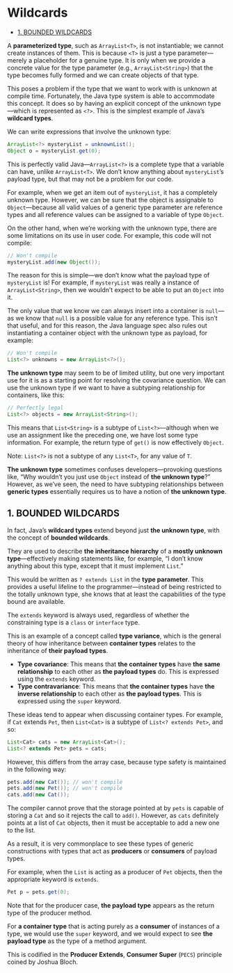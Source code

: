 # Wildcards

<!-- TOC -->

- [1. BOUNDED WILDCARDS](#1-bounded-wildcards)

<!-- /TOC -->

A **parameterized type**, such as `ArrayList<T>`, is not instantiable; we cannot create instances of them. This is because `<T>` is just a type parameter—merely a placeholder for a genuine type. It is only when we provide a concrete value for the type parameter (e.g., `ArrayList<String>`) that the type becomes fully formed and we can create objects of that type.

This poses a problem if the type that we want to work with is unknown at compile time. Fortunately, the Java type system is able to accommodate this concept. It does so by having an explicit concept of the unknown type—which is represented as `<?>`. This is the simplest example of Java’s **wildcard types**.

We can write expressions that involve the unknown type:

```java
ArrayList<?> mysteryList = unknownList();
Object o = mysteryList.get(0);
```

This is perfectly valid Java—`ArrayList<?>` is a complete type that a variable can have, unlike `ArrayList<T>`. We don’t know anything about `mysteryList`’s payload type, but that may not be a problem for our code.

For example, when we get an item out of `mysteryList`, it has a completely unknown type. However, we can be sure that the object is assignable to `Object`—because all valid values of a generic type parameter are reference types and all reference values can be assigned to a variable of type `Object`.

On the other hand, when we’re working with the unknown type, there are some limitations on its use in user code. For example, this code will not compile:

```java
// Won't compile
mysteryList.add(new Object());
```

The reason for this is simple—we don’t know what the payload type of `mysteryList` is! For example, if `mysteryList` was really a instance of `ArrayList<String>`, then we wouldn’t expect to be able to put an `Object` into it.

The only value that we know we can always insert into a container is `null`—as we know that `null` is a possible value for any reference type. This isn’t that useful, and for this reason, the Java language spec also rules out instantiating a container object with the unknown type as payload, for example:

```java
// Won't compile
List<?> unknowns = new ArrayList<?>();
```

**The unknown type** may seem to be of limited utility, but one very important use for it is as a starting point for resolving the covariance question. We can use the unknown type if we want to have a subtyping relationship for containers, like this:

```java
// Perfectly legal
List<?> objects = new ArrayList<String>();
```

This means that `List<String>` is a subtype of `List<?>`—although when we use an assignment like the preceding one, we have lost some type information. For example, the return type of `get()` is now effectively `Object`.

Note: `List<?>` is not a subtype of any `List<T>`, for any value of `T`.

**The unknown type** sometimes confuses developers—provoking questions like, “Why wouldn’t you just use `Object` instead of **the unknown type**?” However, as we’ve seen, the need to have subtyping relationships between **generic types** essentially requires us to have a notion of **the unknown type**.

## 1. BOUNDED WILDCARDS

In fact, Java’s **wildcard types** extend beyond just **the unknown type**, with the concept of **bounded wildcards**.

They are used to describe **the inheritance hierarchy** of a **mostly unknown type**—effectively making statements like, for example, “I don’t know anything about this type, except that it must implement `List`.”

This would be written as `? extends List` in the **type parameter**. This provides a useful lifeline to the programmer—instead of being restricted to the totally unknown type, she knows that at least the capabilities of the type bound are available.

The `extends` keyword is always used, regardless of whether the constraining type is a `class` or `interface` type.

This is an example of a concept called **type variance**, which is the general theory of how inheritance between **container types** relates to the inheritance of **their payload types**.

- **Type covariance**: This means that **the container types** have **the same relationship** to each other as **the payload types** do. This is expressed using the `extends` keyword.
- **Type contravariance**: This means that **the container types** have **the inverse relationship** to each other as **the payload types**. This is expressed using the `super` keyword.

These ideas tend to appear when discussing container types. For example, if `Cat` extends `Pet`, then `List<Cat>` is a subtype of `List<? extends Pet>`, and so:

```java
List<Cat> cats = new ArrayList<Cat>();
List<? extends Pet> pets = cats;
```

However, this differs from the array case, because type safety is maintained in the following way:

```java
pets.add(new Cat()); // won't compile
pets.add(new Pet()); // won't compile
cats.add(new Cat());
```

The compiler cannot prove that the storage pointed at by `pets` is capable of storing a `Cat` and so it rejects the call to `add()`. However, as `cats` definitely points at a list of `Cat` objects, then it must be acceptable to add a new one to the list.

As a result, it is very commonplace to see these types of generic constructions with types that act as **producers** or **consumers** of payload types.

For example, when the `List` is acting as a producer of `Pet` objects, then the appropriate keyword is `extends`.

```java
Pet p = pets.get(0);
```

Note that for the producer case, **the payload type** appears as the return type of the producer method.

For **a container type** that is acting purely as a **consumer** of instances of a type, we would use the `super` keyword, and we would expect to see **the payload type** as the type of a method argument.

This is codified in the **Producer Extends**, **Consumer Super** (`PECS`) principle coined by Joshua Bloch.


